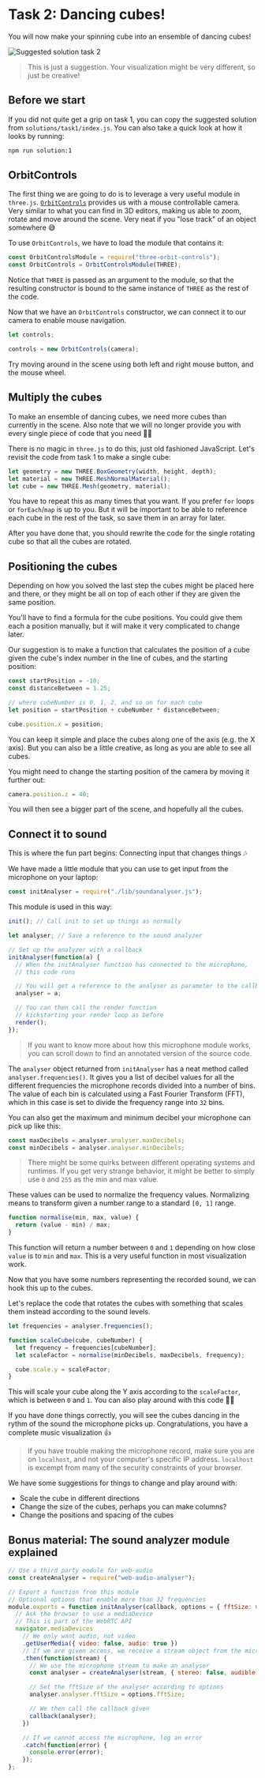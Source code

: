 # Task 2: Dancing cubes!

You will now make your spinning cube into an ensemble of dancing cubes!

![Suggested solution task 2](./img/oppgave2-fasit.gif)

> This is just a suggestion. Your visualization might be very different, so just be creative!

## Before we start

If you did not quite get a grip on task 1, you can copy the suggested solution from `solutions/task1/index.js`. You can also take a quick look at how it looks by running:

```sh
npm run solution:1
```

## OrbitControls

The first thing we are going to do is to leverage a very useful module in `three.js`. [`OrbitControls`](https://threejs.org/docs/index.html#examples/controls/OrbitControls) provides us with a mouse controllable camera. Very similar to what you can find in 3D editors, making us able to zoom, rotate and move around the scene. Very neat if you "lose track" of an object somewhere 😅

To use `OrbitControls`, we have to load the module that contains it:

```js
const OrbitControlsModule = require("three-orbit-controls");
const OrbitControls = OrbitControlsModule(THREE);
```

Notice that `THREE` is passed as an argument to the module, so that the resulting constructor is bound to the same instance of `THREE` as the rest of the code.

Now that we have an `OrbitControls` constructor, we can connect it to our camera to enable mouse navigation.

```js
let controls;

controls = new OrbitControls(camera);
```

Try moving around in the scene using both left and right mouse button, and the mouse wheel.

## Multiply the cubes

To make an ensemble of dancing cubes, we need more cubes than currently in the scene. Also note that we will no longer provide you with every single piece of code that you need 👩‍🎓

There is no magic in `three.js` to do this, just old fashioned JavaScript. Let's revisit the code from task 1 to make a single cube:

```js
let geometry = new THREE.BoxGeometry(width, height, depth);
let material = new THREE.MeshNormalMaterial();
let cube = new THREE.Mesh(geometry, material);
```

You have to repeat this as many times that you want. If you prefer `for` loops or `forEach`/`map` is up to you. But it will be important to be able to reference each cube in the rest of the task, so save them in an array for later.

After you have done that, you should rewrite the code for the single rotating cube so that all the cubes are rotated.

## Positioning the cubes

Depending on how you solved the last step the cubes might be placed here and there, or they might be all on top of each other if they are given the same position.

You'll have to find a formula for the cube positions. You could give them each a position manually, but it will make it very complicated to change later.

Our suggestion is to make a function that calculates the position of a cube given the cube's index number in the line of cubes, and the starting position:

```js
const startPosition = -10;
const distanceBetween = 1.25;

// where cubeNumber is 0, 1, 2, and so on for each cube
let position = startPosition + cubeNumber * distanceBetween;

cube.position.x = position;
```

You can keep it simple and place the cubes along one of the axis (e.g. the X axis). But you can also be a little creative, as long as you are able to see all cubes.

You might need to change the starting position of the camera by moving it further out:

```js
camera.position.z = 40;
```

You will then see a bigger part of the scene, and hopefully all the cubes.

## Connect it to sound

This is where the fun part begins: Connecting input that changes things 🎶

We have made a little module that you can use to get input from the microphone on your laptop:

```js
const initAnalyser = require("./lib/soundanalyser.js");
```

This module is used in this way:

```js
init(); // Call init to set up things as normally

let analyser; // Save a reference to the sound analyzer

// Set up the analyzer with a callback
initAnalyser(function(a) {
  // When the initAnalyser function has connected to the microphone,
  // this code runs

  // You will get a reference to the analyser as parameter to the callback
  analyser = a;

  // You can then call the render function
  // kickstarting your render loop as before
  render();
});
```

> If you want to know more about how this microphone module works, you can scroll down to find an annotated version of the source code.

The `analyser` object returned from `initAnalyser` has a neat method called `analyser.frequencies()`. It gives you a list of decibel values for all the different frequencies the microphone records divided into a number of bins. The value of each bin is calculated using a Fast Fourier Transform (FFT), which in this case is set to divide the frequency range into `32` bins.

You can also get the maximum and minimum decibel your microphone can pick up like this:

```js
const maxDecibels = analyser.analyser.maxDecibels;
const minDecibels = analyser.analyser.minDecibels;
```

> There might be some quirks between different operating systems and runtimes. If you get very strange behavior, it might be better to simply use `0` and `255` as the min and max value.

These values can be used to normalize the frequency values. Normalizing means to transform given a number range to a standard `[0, 1]` range.

```js
function normalise(min, max, value) {
  return (value - min) / max;
}
```

This function will return a number between `0` and `1` depending on how close `value` is to `min` and `max`. This is a very useful function in most visualization work.

Now that you have some numbers representing the recorded sound, we can hook this up to the cubes.

Let's replace the code that rotates the cubes with something that scales them instead according to the sound levels.

```js
let frequencies = analyser.frequencies();

function scaleCube(cube, cubeNumber) {
  let frequency = frequencies[cubeNumber];
  let scaleFactor = normalise(minDecibels, maxDecibels, frequency);

  cube.scale.y = scaleFactor;
}
```

This will scale your cube along the Y axis according to the `scaleFactor`, which is between `0` and `1`. You can also play around with this code 🤹‍♂️

If you have done things correctly, you will see the cubes dancing in the rythm of the sound the microphone picks up. Congratulations, you have a complete music visualization 👍

> If you have trouble making the microphone record, make sure you are on `localhost`, and not your computer's specific IP address. `localhost` is excempt from many of the security constraints of your browser.

We have some suggestions for things to change and play around with:

- Scale the cube in different directions
- Change the size of the cubes, perhaps you can make columns?
- Change the positions and spacing of the cubes

## Bonus material: The sound analyzer module explained

```js
// Use a third party module for web-audio
const createAnalyser = require("web-audio-analyser");

// Export a function from this module
// Optional options that enable more than 32 frequencies
module.exports = function initAnalyser(callback, options = { fftSize: 64 }) {
  // Ask the browser to use a mediaDevice
  // This is part of the WebRTC API
  navigator.mediaDevices
    // We only want audio, not video
    .getUserMedia({ video: false, audio: true })
    // If we are given access, we receive a stream object from the microphone
    .then(function(stream) {
      // We use the microphone stream to make an analyser
      const analyser = createAnalyser(stream, { stereo: false, audible: false });

      // Set the fftSize of the analyser according to options
      analyser.analyser.fftSize = options.fftSize;

      // We then call the callback given
      callback(analyser);
    })

    // If we cannot access the microphone, log an error
    .catch(function(error) {
      console.error(error);
    });
};
```
